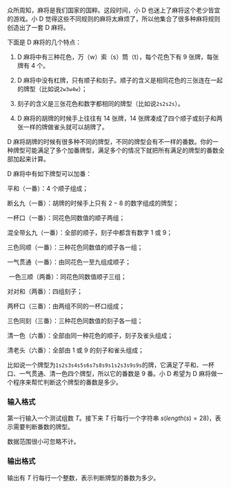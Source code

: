 众所周知，麻将是我们国家的国粹。这段时间，小 D 也迷上了麻将这个老少皆宜的游戏。小 D 觉得这些不同规则的麻将太麻烦了，所以他集合了很多种麻将规则创造出了一套 D 麻将。

下面是 D 麻将的几个特点： 

1. D 麻将中有三种花色，万（w）索（s）筒（t），每个花色下有 $9$ 张牌，每张牌有 $4$ 个。

2. D 麻将中没有杠牌，只有顺子和刻子。顺子的含义是相同花色的三张连在一起的牌型（比如说`2w3w4w`）；

3. 刻子的含义是三张花色和数字都相同的牌型（比如说`2s2s2s`）。 

4. D 麻将的胡牌的时候手上往往有 $14$ 张牌，$14$ 张牌凑成了四个顺子或刻子和两张一样的牌做雀头就可以胡牌了。

D 麻将胡牌的时候有很多种不同的牌型，不同的牌型会有不一样的番数。你的一种牌型可能满足了多个加番牌型，满足多个的情况下就把所有满足的牌型的番数全部加起来计算。

D 麻将中有如下牌型可以加番：

平和（一番）：$4$ 个顺子组成；

断幺九（一番）：胡牌的时候手上只有 $2-8$ 的数字组成的牌型；

一杯口（一番）：同花色同数值的顺子两组；

混全带幺九（一番）：全部的顺子，刻子中都含有数字 $1$ 或 $9$；

三色同顺（一番）：三种花色同数值的顺子各一组；

一气贯通（一番）：由同花色一至九组成顺子；

 一色三顺（两番）：同花色同数值顺子三组；

对对和（两番）：四组刻子；

两杯口（三番）：由两组不同的一杯口组成；

三色同刻（三番）：三种花色同数值的刻子各一组；

清一色（六番）：全部由同一种花色的顺子，刻子及雀头组成；

清老头（六番）：全部由 $1$ 或 $9$ 的刻子和雀头组成；

比如说一个牌型为`1s2s3s4s5s6s7s8s9s1s2s3s9s9s`的牌，它满足了平和、一杯口、一气贯通、清一色四个牌型，所以它的番数是 $9$ 番。小 D 希望为 D 麻将做一个程序来帮忙判断这个牌型的番数是多少。

### 输入格式

第一行输入一个测试组数 $T$。接下来 $T$ 行每行一个字符串 $s(length(s)=28)$，表示需要判断番数的牌型。

数据范围很小可忽略不计。

### 输出格式

输出有 $T$ 行每行一个整数，表示判断牌型的番数为多少。

